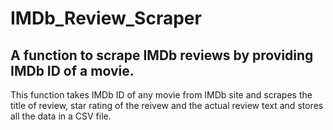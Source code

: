 # IMDb_Review_Scraper
## A function to scrape IMDb reviews by providing IMDb ID of a movie.

This function takes IMDb ID of any movie from IMDb site and scrapes the title of review, star rating of the reivew and the actual review text and stores all the data in a CSV file.
